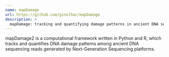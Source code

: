 ```yaml
---
name: mapDamage
url: https://github.com/ginolhac/mapDamage
description: >
  mapDamage: tracking and quantifying damage patterns in ancient DNA sequences
---
```


mapDamage2 is a computational framework written in Python and R, which tracks and quantifies DNA damage patterns among ancient DNA sequencing reads generated by Next-Generation Sequencing platforms.
